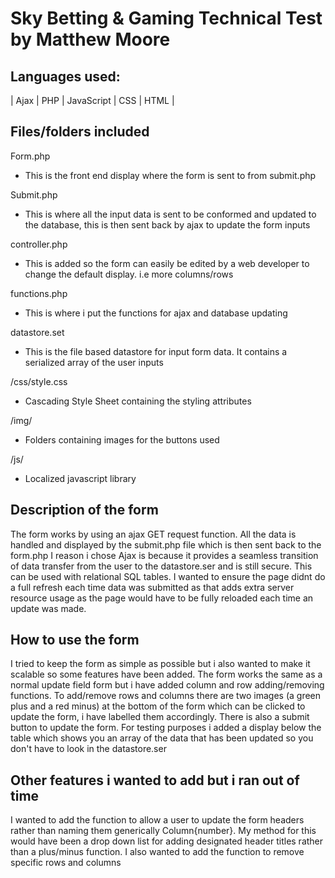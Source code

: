 # Sky Betting & Gaming Technical Test by Matthew Moore

## Languages used:
| Ajax | PHP | JavaScript | CSS | HTML |

## Files/folders included

Form.php 
  - This is the front end display where the form is sent to from submit.php

Submit.php
 - This is where all the input data is sent to be conformed and updated to the database, this is then sent back by ajax to update
  the form inputs
  
controller.php
 - This is added so the form can easily be edited by a web developer to change the default display. i.e more columns/rows

functions.php
 - This is where i put the functions for ajax and database updating
 
datastore.set
 - This is the file based datastore for input form data. It contains a serialized array of the user inputs
 
/css/style.css
 - Cascading Style Sheet containing the styling attributes
 
/img/
 - Folders containing images for the buttons used
 
/js/
 - Localized javascript library

## Description of the form

The form works by using an ajax GET request function. All the data is handled and displayed by the submit.php file which is then sent back to the form.php
I reason i chose Ajax is because it provides a seamless transition of data transfer from the user to the datastore.ser and is still secure. This can be used with relational SQL tables.
I wanted to ensure the page didnt do a full refresh each time data was submitted as that adds extra server resource usage as the page would have to be fully reloaded each time an update was made.



## How to use the form

I tried to keep the form as simple as possible but i also wanted to make it scalable so some features have been added. The form works the same as a normal update field form but i have added column and row adding/removing functions. To add/remove rows and columns there are two images (a green plus and a red minus) at the bottom of the form which can be clicked to update the form, i have labelled them accordingly. There is also a submit button to update the form. For testing purposes i added a display below the table which shows you an array of the data that has been updated so you don't have
to look in the datastore.ser

## Other features i wanted to add but i ran out of time

I wanted to add the function to allow a user to update the form headers rather than naming them generically Column{number}. My method for this would have been a drop down list for adding designated header titles rather than a plus/minus function.
I also wanted to add the function to remove specific rows and columns

